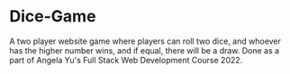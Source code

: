 # Dice-Game
A two player website game where players can roll two dice, and whoever has the higher number wins, and if equal, there will be a draw. Done as a part of Angela Yu's Full Stack Web Development Course 2022.
